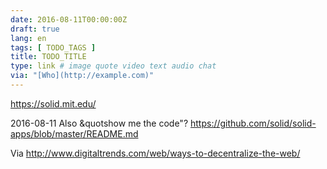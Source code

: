 ```yaml
---
date: 2016-08-11T00:00:00Z
draft: true
lang: en
tags: [ TODO_TAGS ]
title: TODO_TITLE
type: link # image quote video text audio chat
via: "[Who](http://example.com)"
---
```


<https://solid.mit.edu/>

2016-08-11
Also &quotshow me the code"? https://github.com/solid/solid-apps/blob/master/README.md

Via http://www.digitaltrends.com/web/ways-to-decentralize-the-web/


